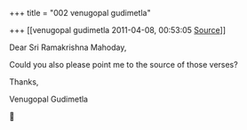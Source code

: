 +++
title = "002 venugopal gudimetla"

+++
[[venugopal gudimetla	2011-04-08, 00:53:05 [Source](https://groups.google.com/g/samskrita/c/hdiO6ItX48g)]]



Dear Sri Ramakrishna Mahoday,  
  
Could you also please point me to the source of those verses?  
  
Thanks,  
  
Venugopal Gudimetla



